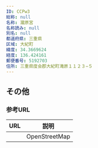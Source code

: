 ```yaml
---
ID: CCPw3
総称: null
名称: 瀧原宮
名称読み: null
別名: null
都道府県: 三重県
区域: 大紀町
緯度: 34.3669624
経度: 136.424161
郵便番号: 5192703
住所: 三重県度会郡大紀町滝原１１２３−５
---
```


## その他

### 参考URL

| URL | 説明          |
| --- | ------------- |
|     | OpenStreetMap |
